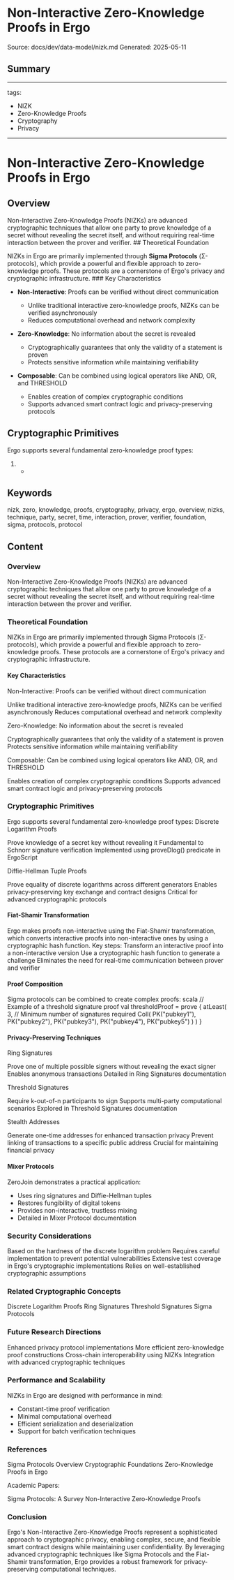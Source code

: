 # Non-Interactive Zero-Knowledge Proofs in Ergo
Source: docs/dev/data-model/nizk.md
Generated: 2025-05-11

## Summary
---
tags:
  - NIZK
  - Zero-Knowledge Proofs
  - Cryptography
  - Privacy
---

# Non-Interactive Zero-Knowledge Proofs in Ergo

## Overview

Non-Interactive Zero-Knowledge Proofs (NIZKs) are advanced cryptographic techniques that allow one party to prove knowledge of a secret without revealing the secret itself, and without requiring real-time interaction between the prover and verifier. ## Theoretical Foundation

NIZKs in Ergo are primarily implemented through **Sigma Protocols** (Σ-protocols), which provide a powerful and flexible approach to zero-knowledge proofs. These protocols are a cornerstone of Ergo's privacy and cryptographic infrastructure. ### Key Characteristics

- **Non-Interactive**: Proofs can be verified without direct communication

    - Unlike traditional interactive zero-knowledge proofs, NIZKs can be verified asynchronously
    - Reduces computational overhead and network complexity

- **Zero-Knowledge**: No information about the secret is revealed

    - Cryptographically guarantees that only the validity of a statement is proven
    - Protects sensitive information while maintaining verifiability

- **Composable**: Can be combined using logical operators like AND, OR, and THRESHOLD

    - Enables creation of complex cryptographic conditions
    - Supports advanced smart contract logic and privacy-preserving protocols

## Cryptographic Primitives

Ergo supports several fundamental zero-knowledge proof types:

1. *

## Keywords
nizk, zero, knowledge, proofs, cryptography, privacy, ergo, overview, nizks, technique, party, secret, time, interaction, prover, verifier, foundation, sigma, protocols, protocol

## Content
### Overview
Non-Interactive Zero-Knowledge Proofs (NIZKs) are advanced cryptographic techniques that allow one party to prove knowledge of a secret without revealing the secret itself, and without requiring real-time interaction between the prover and verifier.

### Theoretical Foundation
NIZKs in Ergo are primarily implemented through Sigma Protocols (Σ-protocols), which provide a powerful and flexible approach to zero-knowledge proofs. These protocols are a cornerstone of Ergo's privacy and cryptographic infrastructure.

#### Key Characteristics
Non-Interactive: Proofs can be verified without direct communication

Unlike traditional interactive zero-knowledge proofs, NIZKs can be verified asynchronously
Reduces computational overhead and network complexity



Zero-Knowledge: No information about the secret is revealed

Cryptographically guarantees that only the validity of a statement is proven
Protects sensitive information while maintaining verifiability



Composable: Can be combined using logical operators like AND, OR, and THRESHOLD

Enables creation of complex cryptographic conditions
Supports advanced smart contract logic and privacy-preserving protocols

### Cryptographic Primitives
Ergo supports several fundamental zero-knowledge proof types:
Discrete Logarithm Proofs

Prove knowledge of a secret key without revealing it
Fundamental to Schnorr signature verification
Implemented using proveDlog() predicate in ErgoScript



Diffie-Hellman Tuple Proofs

Prove equality of discrete logarithms across different generators
Enables privacy-preserving key exchange and contract designs
Critical for advanced cryptographic protocols

#### Fiat-Shamir Transformation
Ergo makes proofs non-interactive using the Fiat-Shamir transformation, which converts interactive proofs into non-interactive ones by using a cryptographic hash function.
Key steps:
Transform an interactive proof into a non-interactive version
Use a cryptographic hash function to generate a challenge
Eliminates the need for real-time communication between prover and verifier

#### Proof Composition
Sigma protocols can be combined to create complex proofs:
scala
// Example of a threshold signature proof
val thresholdProof = prove {
  atLeast(
    3,  // Minimum number of signatures required
    Coll(
      PK("pubkey1"),
      PK("pubkey2"),
      PK("pubkey3"),
      PK("pubkey4"),
      PK("pubkey5")
    )
  )
}

#### Privacy-Preserving Techniques
Ring Signatures

Prove one of multiple possible signers without revealing the exact signer
Enables anonymous transactions
Detailed in Ring Signatures documentation



Threshold Signatures

Require k-out-of-n participants to sign
Supports multi-party computational scenarios
Explored in Threshold Signatures documentation



Stealth Addresses

Generate one-time addresses for enhanced transaction privacy
Prevent linking of transactions to a specific public address
Crucial for maintaining financial privacy

#### Mixer Protocols
ZeroJoin demonstrates a practical application:
- Uses ring signatures and Diffie-Hellman tuples
- Restores fungibility of digital tokens
- Provides non-interactive, trustless mixing
- Detailed in Mixer Protocol documentation

### Security Considerations
Based on the hardness of the discrete logarithm problem
Requires careful implementation to prevent potential vulnerabilities
Extensive test coverage in Ergo's cryptographic implementations
Relies on well-established cryptographic assumptions

### Related Cryptographic Concepts
Discrete Logarithm Proofs
Ring Signatures
Threshold Signatures
Sigma Protocols

### Future Research Directions
Enhanced privacy protocol implementations
More efficient zero-knowledge proof constructions
Cross-chain interoperability using NIZKs
Integration with advanced cryptographic techniques

### Performance and Scalability
NIZKs in Ergo are designed with performance in mind:
- Constant-time proof verification
- Minimal computational overhead
- Efficient serialization and deserialization
- Support for batch verification techniques

### References
Sigma Protocols Overview
Cryptographic Foundations
Zero-Knowledge Proofs in Ergo

Academic Papers:

Sigma Protocols: A Survey
Non-Interactive Zero-Knowledge Proofs

### Conclusion
Ergo's Non-Interactive Zero-Knowledge Proofs represent a sophisticated approach to cryptographic privacy, enabling complex, secure, and flexible smart contract designs while maintaining user confidentiality. By leveraging advanced cryptographic techniques like Sigma Protocols and the Fiat-Shamir transformation, Ergo provides a robust framework for privacy-preserving computational techniques.
